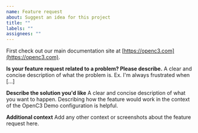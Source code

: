 ```yaml
---
name: Feature request
about: Suggest an idea for this project
title: ""
labels: ""
assignees: ""
---
```


First check out our main documentation site at [https://openc3.com](https://openc3.com).

**Is your feature request related to a problem? Please describe.**
A clear and concise description of what the problem is. Ex. I'm always frustrated when [...]

**Describe the solution you'd like**
A clear and concise description of what you want to happen. Describing how the feature would work in the context of the OpenC3 Demo configuration is helpful.

**Additional context**
Add any other context or screenshots about the feature request here.
